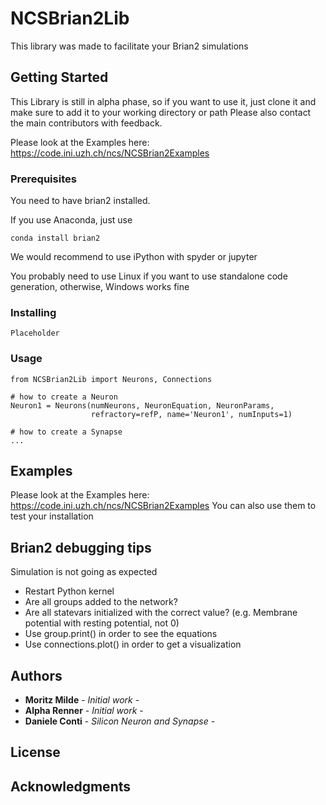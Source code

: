 # NCSBrian2Lib

This library was made to facilitate your Brian2 simulations

## Getting Started

This Library is still in alpha phase, so if you want to use it, just clone it and
make sure to add it to your working directory or path
Please also contact the main contributors with feedback.

Please look at the Examples here: https://code.ini.uzh.ch/ncs/NCSBrian2Examples

### Prerequisites

You need to have brian2 installed.

If you use Anaconda, just use

```
conda install brian2
```

We would recommend to use iPython with spyder or jupyter

You probably need to use Linux if you want to use standalone code generation,
otherwise, Windows works fine

### Installing

```
Placeholder
```

### Usage

```
from NCSBrian2Lib import Neurons, Connections

# how to create a Neuron
Neuron1 = Neurons(numNeurons, NeuronEquation, NeuronParams,
                  refractory=refP, name='Neuron1', numInputs=1)

# how to create a Synapse
...
```

## Examples

Please look at the Examples here: https://code.ini.uzh.ch/ncs/NCSBrian2Examples
You can also use them to test your installation


## Brian2 debugging tips
Simulation is not going as expected
* Restart Python kernel
* Are all groups added to the network?
* Are all statevars initialized with the correct value? (e.g. Membrane potential with resting potential, not 0)
* Use group.print() in order to see the equations
* Use connections.plot() in order to get a visualization



## Authors

* **Moritz Milde** - *Initial work* -
* **Alpha Renner** - *Initial work* -
* **Daniele Conti** - *Silicon Neuron and Synapse* -


## License



## Acknowledgments

